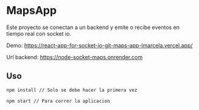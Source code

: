 # MapsApp

Este proyecto se conectan a un backend y emite o recibe eventos en tiempo real con socket io.

Demo: https://react-app-for-socket-io-git-maps-app-lmarcela.vercel.app/

Url backend: https://node-socket-maps.onrender.com

## Uso

```bash
npm install // Solo se debe hacer la primera vez
```

```bash
npm start // Para correr la aplicacion
```